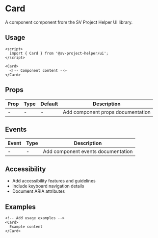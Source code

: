 # Card

A component component from the SV Project Helper UI library.

## Usage

```svelte
<script>
  import { Card } from '@sv-project-helper/ui';
</script>

<Card>
  <!-- Component content -->
</Card>
```

## Props

| Prop | Type | Default | Description |
|------|------|---------|-------------|
| - | - | - | Add component props documentation |

## Events

| Event | Type | Description |
|-------|------|-------------|
| - | - | Add component events documentation |

## Accessibility

- Add accessibility features and guidelines
- Include keyboard navigation details
- Document ARIA attributes

## Examples

```svelte
<!-- Add usage examples -->
<Card>
  Example content
</Card>
```